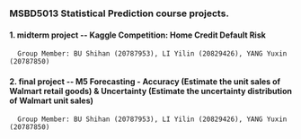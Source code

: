 ### MSBD5013 Statistical Prediction course projects.

  #### 1. midterm project -- Kaggle Competition: Home Credit Default Risk
      Group Member: BU Shihan (20787953), LI Yilin (20829426), YANG Yuxin (20787850)
  #### 2. final project -- M5 Forecasting - Accuracy (Estimate the unit sales of Walmart retail goods) & Uncertainty (Estimate the uncertainty distribution of Walmart unit sales)
      Group Member: BU Shihan (20787953), LI Yilin (20829426), YANG Yuxin (20787850)
